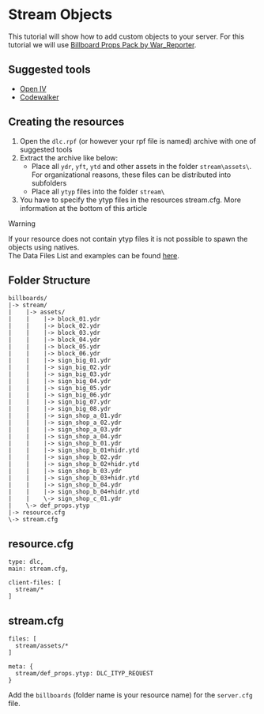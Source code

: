 ﻿# Stream Objects
This tutorial will show how to add custom objects to your server. For this tutorial we will use [Billboard Props Pack by War_Reporter](https://www.gta5-mods.com/maps/billboard-props-pack-addon).

## Suggested tools
* [Open IV](https://openiv.com/)
* [Codewalker](https://www.gta5-mods.com/tools/codewalker-gtav-interactive-3d-map)

## Creating the resources
1. Open the `dlc.rpf` (or however your rpf file is named) archive with one of suggested tools
2. Extract the archive like below:
    * Place all `ydr`, `yft`, `ytd` and other assets in the folder `stream\assets\`. For organizational reasons, these files can be distributed into subfolders  
    * Place all `ytyp` files into the folder `stream\`
3. You have to specify the ytyp files in the resources stream.cfg. More information at the bottom of this article

> [!WARNING]
> If your resource does not contain ytyp files it is not possible to spawn the objects using natives.\
> The Data Files List and examples can be found [here](https://docs.altv.mp/gta/articles/references/data-files.html).

## **Folder Structure**
```
billboards/
|-> stream/
|    |-> assets/
|    |    |-> block_01.ydr
|    |    |-> block_02.ydr
|    |    |-> block_03.ydr
|    |    |-> block_04.ydr
|    |    |-> block_05.ydr
|    |    |-> block_06.ydr
|    |    |-> sign_big_01.ydr
|    |    |-> sign_big_02.ydr
|    |    |-> sign_big_03.ydr
|    |    |-> sign_big_04.ydr
|    |    |-> sign_big_05.ydr
|    |    |-> sign_big_06.ydr
|    |    |-> sign_big_07.ydr
|    |    |-> sign_big_08.ydr
|    |    |-> sign_shop_a_01.ydr
|    |    |-> sign_shop_a_02.ydr
|    |    |-> sign_shop_a_03.ydr
|    |    |-> sign_shop_a_04.ydr
|    |    |-> sign_shop_b_01.ydr
|    |    |-> sign_shop_b_01+hidr.ytd
|    |    |-> sign_shop_b_02.ydr
|    |    |-> sign_shop_b_02+hidr.ytd
|    |    |-> sign_shop_b_03.ydr
|    |    |-> sign_shop_b_03+hidr.ytd
|    |    |-> sign_shop_b_04.ydr
|    |    |-> sign_shop_b_04+hidr.ytd
|    |    \-> sign_shop_c_01.ydr
|    \-> def_props.ytyp
|-> resource.cfg
\-> stream.cfg
```

## **resource.cfg**
```
type: dlc,
main: stream.cfg,

client-files: [
  stream/*
]
```

## **stream.cfg**
```
files: [
  stream/assets/*
]

meta: {
  stream/def_props.ytyp: DLC_ITYP_REQUEST
}
```

Add the `billboards` (folder name is your resource name) for the `server.cfg` file.
